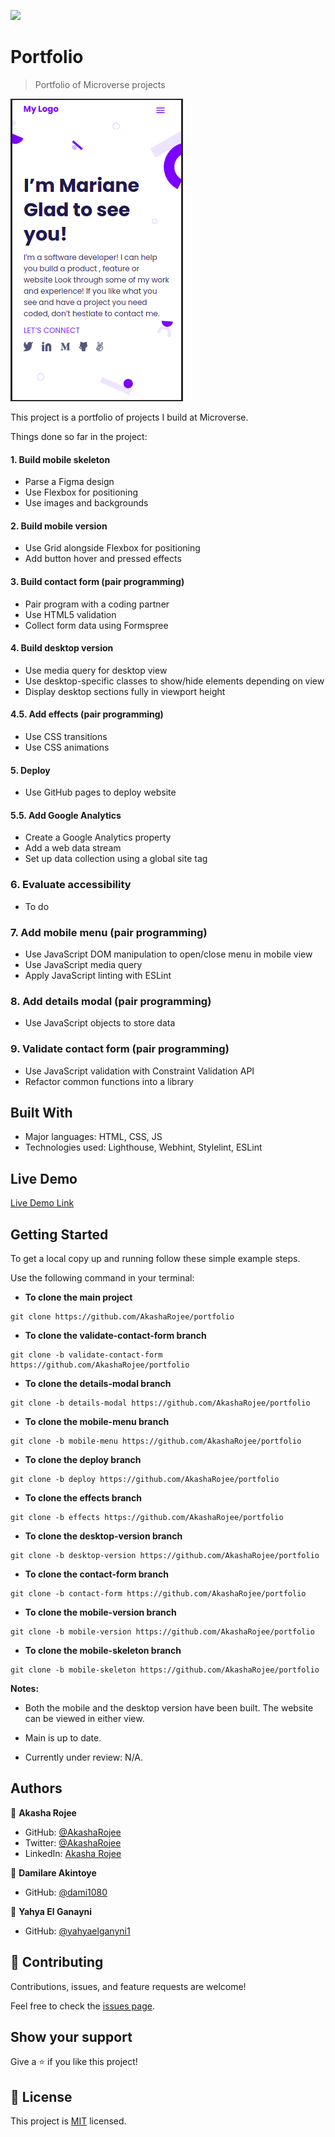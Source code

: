 ![](https://img.shields.io/badge/Microverse-blueviolet)

# Portfolio

> Portfolio of Microverse projects

![screenshot](images/portfolio.png)

This project is a portfolio of projects I build at Microverse.

Things done so far in the project:

#### 1. Build mobile skeleton

* Parse a Figma design
* Use Flexbox for positioning
* Use images and backgrounds

#### 2. Build mobile version

* Use Grid alongside Flexbox for positioning
* Add button hover and pressed effects

#### 3. Build contact form (pair programming)

* Pair program with a coding partner
* Use HTML5 validation
* Collect form data using Formspree

#### 4. Build desktop version

* Use media query for desktop view
* Use desktop-specific classes to show/hide elements depending on view
* Display desktop sections fully in viewport height

#### 4.5. Add effects (pair programming)

* Use CSS transitions
* Use CSS animations

#### 5. Deploy

* Use GitHub pages to deploy website

#### 5.5. Add Google Analytics

* Create a Google Analytics property
* Add a web data stream
* Set up data collection using a global site tag

### 6. Evaluate accessibility

* To do

### 7. Add mobile menu (pair programming)

* Use JavaScript DOM manipulation to open/close menu in mobile view
* Use JavaScript media query
* Apply JavaScript linting with ESLint

### 8. Add details modal (pair programming)

* Use JavaScript objects to store data

### 9. Validate contact form (pair programming)

* Use JavaScript validation with Constraint Validation API
* Refactor common functions into a library

## Built With

- Major languages: HTML, CSS, JS
- Technologies used: Lighthouse, Webhint, Stylelint, ESLint

## Live Demo

[Live Demo Link](https://akasharojee.codes/portfolio/)

## Getting Started

To get a local copy up and running follow these simple example steps.

Use the following command in your terminal:

* **To clone the main project**
```
git clone https://github.com/AkashaRojee/portfolio
```

* **To clone the validate-contact-form branch**
```
git clone -b validate-contact-form https://github.com/AkashaRojee/portfolio
```

* **To clone the details-modal branch**
```
git clone -b details-modal https://github.com/AkashaRojee/portfolio
```

* **To clone the mobile-menu branch**
```
git clone -b mobile-menu https://github.com/AkashaRojee/portfolio
```

* **To clone the deploy branch**

```
git clone -b deploy https://github.com/AkashaRojee/portfolio
```

* **To clone the effects branch**

```
git clone -b effects https://github.com/AkashaRojee/portfolio
```

* **To clone the desktop-version branch**

```
git clone -b desktop-version https://github.com/AkashaRojee/portfolio
```

* **To clone the contact-form branch**

```
git clone -b contact-form https://github.com/AkashaRojee/portfolio
```

* **To clone the mobile-version branch**

```
git clone -b mobile-version https://github.com/AkashaRojee/portfolio
```

* **To clone the mobile-skeleton branch**

```
git clone -b mobile-skeleton https://github.com/AkashaRojee/portfolio
```

**Notes:**

* Both the mobile and the desktop version have been built. The website can be viewed in either view.

* Main is up to date.

* Currently under review: N/A.

## Authors

👤 **Akasha Rojee**

- GitHub: [@AkashaRojee](https://github.com/AkashaRojee)
- Twitter: [@AkashaRojee](https://twitter.com/AkashaRojee)
- LinkedIn: [Akasha Rojee](https://linkedin.com/in/AkashaRojee)

👤 **Damilare Akintoye**

- GitHub: [@dami1080](https://github.com/dami1080)

👤 **Yahya El Ganayni**

- GitHub: [@yahyaelganyni1](https://github.com/yahyaelganyni1)

## 🤝 Contributing

Contributions, issues, and feature requests are welcome!

Feel free to check the [issues page](https://github.com/AkashaRojee/portfolio/issues).

## Show your support

Give a ⭐️ if you like this project!

## 📝 License

This project is [MIT](./MIT.md) licensed.